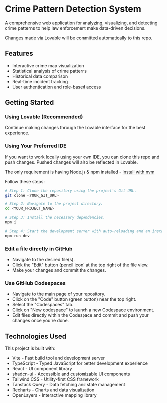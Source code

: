 
# Crime Pattern Detection System

A comprehensive web application for analyzing, visualizing, and detecting crime patterns to help law enforcement make data-driven decisions.

Changes made via Lovable will be committed automatically to this repo.

## Features

- Interactive crime map visualization
- Statistical analysis of crime patterns
- Historical data comparison
- Real-time incident tracking
- User authentication and role-based access

## Getting Started

### Using Lovable (Recommended)

Continue making changes through the Lovable interface for the best experience.

### Using Your Preferred IDE

If you want to work locally using your own IDE, you can clone this repo and push changes. Pushed changes will also be reflected in Lovable.

The only requirement is having Node.js & npm installed - [install with nvm](https://github.com/nvm-sh/nvm#installing-and-updating)

Follow these steps:

```sh
# Step 1: Clone the repository using the project's Git URL.
git clone <YOUR_GIT_URL>

# Step 2: Navigate to the project directory.
cd <YOUR_PROJECT_NAME>

# Step 3: Install the necessary dependencies.
npm i

# Step 4: Start the development server with auto-reloading and an instant preview.
npm run dev
```

### Edit a file directly in GitHub

- Navigate to the desired file(s).
- Click the "Edit" button (pencil icon) at the top right of the file view.
- Make your changes and commit the changes.

### Use GitHub Codespaces

- Navigate to the main page of your repository.
- Click on the "Code" button (green button) near the top right.
- Select the "Codespaces" tab.
- Click on "New codespace" to launch a new Codespace environment.
- Edit files directly within the Codespace and commit and push your changes once you're done.

## Technologies Used

This project is built with:

- Vite - Fast build tool and development server
- TypeScript - Typed JavaScript for better development experience
- React - UI component library
- shadcn-ui - Accessible and customizable UI components
- Tailwind CSS - Utility-first CSS framework
- Tanstack Query - Data fetching and state management
- Recharts - Charts and data visualization
- OpenLayers - Interactive mapping library

